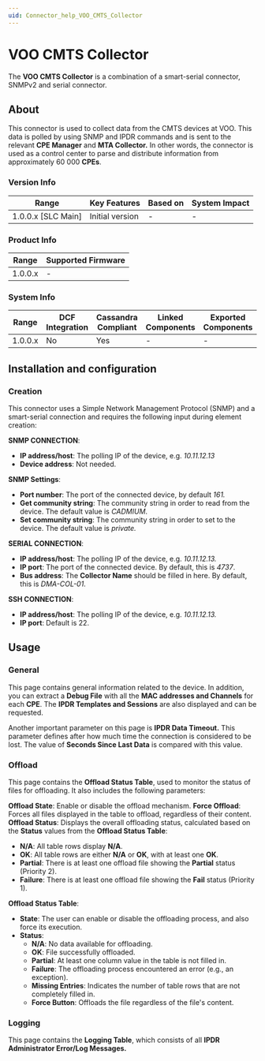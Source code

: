 ```yaml
---
uid: Connector_help_VOO_CMTS_Collector
---
```


# VOO CMTS Collector

The **VOO CMTS Collector** is a combination of a smart-serial connector, SNMPv2 and serial connector.

## About

This connector is used to collect data from the CMTS devices at VOO. This data is polled by using SNMP and IPDR commands and is sent to the relevant **CPE Manager** and **MTA Collector.** In other words, the connector is used as a control center to parse and distribute information from approximately 60 000 **CPEs**.

### Version Info

| Range                | Key Features     | Based on     | System Impact     |
|----------------------|------------------|--------------|-------------------|
| 1.0.0.x [SLC Main]   | Initial version  | -            | -                 |

### Product Info

| Range     | Supported Firmware     |
|-----------|------------------------|
| 1.0.0.x   | -                      |

### System Info

| Range     | DCF Integration     | Cassandra Compliant     | Linked Components     | Exported Components     |
|-----------|---------------------|-------------------------|-----------------------|-------------------------|
| 1.0.0.x   | No                  | Yes                     | -                     | -                       |

## Installation and configuration

### Creation

This connector uses a Simple Network Management Protocol (SNMP) and a smart-serial connection and requires the following input during element creation:

**SNMP CONNECTION**:

- **IP address/host**: The polling IP of the device, e.g. *10.11.12.13*
- **Device address**: Not needed.

**SNMP Settings**:

- **Port number**: The port of the connected device, by default *161.*
- **Get community string**: The community string in order to read from the device. The default value is *CADMIUM*.
- **Set community string**: The community string in order to set to the device. The default value is *private.*

**SERIAL CONNECTION**:

- **IP address/host**: The polling IP of the device, e.g. *10.11.12.13.*
- **IP port**: The port of the connected device. By default, this is *4737*.
- **Bus address**: The **Collector Name** should be filled in here. By default, this is *DMA-COL-01*.

**SSH CONNECTION**:

- **IP address/host**: The polling IP of the device, e.g. *10.11.12.13.*
- **IP port**: Default is 22.

## Usage

### General

This page contains general information related to the device. In addition, you can extract a **Debug File** with all the **MAC addresses and Channels** for each **CPE**. The **IPDR Templates and Sessions** are also displayed and can be requested.

Another important parameter on this page is **IPDR Data Timeout.** This parameter defines after how much time the connection is considered to be lost. The value of **Seconds Since Last Data** is compared with this value. 

### Offload
This page contains the **Offload Status Table**, used to monitor the status of files for offloading. It also includes the following parameters:

**Offload State**: Enable or disable the offload mechanism.
**Force Offload**: Forces all files displayed in the table to offload, regardless of their content.
**Offload Status**: Displays the overall offloading status, calculated based on the **Status** values from the **Offload Status Table**:

  - **N/A**: All table rows display **N/A**.
  - **OK**: All table rows are either **N/A** or **OK**, with at least one **OK**.
  - **Partial**: There is at least one offload file showing the **Partial** status (Priority 2).
  - **Failure**: There is at least one offload file showing the **Fail** status (Priority 1).

**Offload Status Table**: 
  - **State**: The user can enable or disable the offloading process, and also force its execution.
  - **Status**:
    - **N/A**: No data available for offloading.
    - **OK**: File successfully offloaded.
    - **Partial**: At least one column value in the table is not filled in.
    - **Failure**: The offloading process encountered an error (e.g., an exception).
    - **Missing Entries**: Indicates the number of table rows that are not completely filled in.
    - **Force Button**: Offloads the file regardless of the file's content.

### Logging

This page contains the **Logging Table**, which consists of all **IPDR Administrator Error/Log Messages.**
